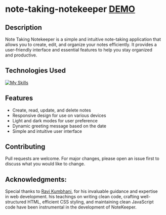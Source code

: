 # note-taking-notekeeper [DEMO](https://takenote-notekeeper.netlify.app/)

## Description

Note Taking Notekeeper is a simple and intuitive note-taking application that allows you to create, edit, and organize your notes efficiently. It provides a user-friendly interface and essential features to help you stay organized and productive.

## Technologies Used

[![My Skills](https://skills.thijs.gg/icons?i=html,css,js)](https://skills.thijs.gg)

## Features

<!--
- Organize notes into categories or folders
- Search notes by title or content
- Mark notes as favorites
- Sort notes by date or title
-->

- Create, read, update, and delete notes
- Responsive design for use on various devices
- Light and dark modes for user preference
- Dynamic greeting message based on the date
- Simple and intuitive user interface

## Contributing

Pull requests are welcome. For major changes, please open an issue first to discuss what you would like to change.

## Acknowledgments:

Special thanks to [Ravi Kumbhani](https://github.com/ravikumbhani), for his invaluable guidance and expertise in web development. his teachings on writing clean code, crafting well-structured HTML, efficient CSS styling, and maintaining clean JavaScript code have been instrumental in the development of NoteKeeper.
